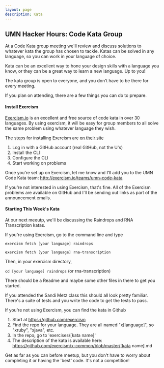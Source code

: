 ```yaml
---
layout: page
description: Kata
---
```


## UMN Hacker Hours: Code Kata Group

At a Code Kata group meeting we'll review and discuss solutions to whatever kata the group has chosen to tackle. Katas can be solved in any language, so you can work in your language of choice.

Kata can be an excellent way to hone your design skills with a language you know, or they can be a great way to learn a new language. Up to you!

The kata group is open to everyone, and you don't have to be there for every meeting.

If you plan on attending, there are a few things you can do to prepare.

#### Install Exercism

[Exercism.io](http://exercism.io/) is an excellent and free source of code kata in over 30 languages. By using exercism, it will be easy for group members to all solve the same problem using whatever language they wish.

The steps for installing Exercism are [on their site](http://exercism.io/how-it-works/newbie)
    
1. Log in with a GitHub account (real GitHub, not the U's)
1. Install the CLI
1. Configure the CLI
1. Start working on problems

Once you're set up on Exercism, let me know and I'll add you to the UMN Code Kata team: http://exercism.io/teams/umn-code-kata

If you're not interested in using Exercism, that's fine. All of the Exercism problems are available on GitHub and I'll be sending out links as part of the announcement emails.

#### Starting This Week's Kata

At our next meeutp, we'll be discussing the Raindrops and RNA Transcription katas.

If you're using Exercism, go to the command line and type

`exercism fetch [your language] raindrops`

`exercism fetch [your language] rna-transcription`

Then, in your exercism directory,

`cd [your language] raindrops` (or rna-transcription)

There should be a Readme and maybe some other files in there to get you started.

If you attended the Sandi Metz class this should all look pretty familiar. There's a suite of tests and you write the code to get the tests to pass.

If you're not using Exercism, you can find the kata in Github

1. Start at https://github.com/exercism
1. Find the repo for your language. They are all named "x[language]", so "xruby", "xjava", etc.
1. In the repo, go to 'exercises/[kata name]'
1. The description of the kata is available here: https://github.com/exercism/x-common/blob/master/[kata name].md

Get as far as you can before meetup, but you don't have to worry about completing it or having the 'best' code. It's not a competition!
